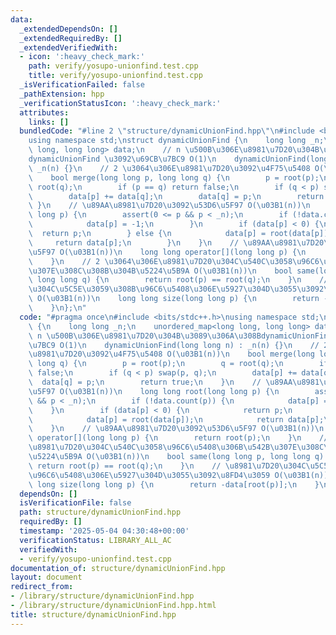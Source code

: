 ```yaml
---
data:
  _extendedDependsOn: []
  _extendedRequiredBy: []
  _extendedVerifiedWith:
  - icon: ':heavy_check_mark:'
    path: verify/yosupo-unionfind.test.cpp
    title: verify/yosupo-unionfind.test.cpp
  _isVerificationFailed: false
  _pathExtension: hpp
  _verificationStatusIcon: ':heavy_check_mark:'
  attributes:
    links: []
  bundledCode: "#line 2 \"structure/dynamicUnionFind.hpp\"\n#include <bits/stdc++.h>\n\
    using namespace std;\nstruct dynamicUnionFind {\n    long long _n;\n    unordered_map<long\
    \ long, long long> data;\n    // n \u500B\u306E\u8981\u7D20\u304B\u3089\u306A\u308B\
    dynamicUnionFind \u3092\u69CB\u7BC9 O(1)\n    dynamicUnionFind(long long n) :\
    \ _n(n) {}\n    // 2 \u3064\u306E\u8981\u7D20\u3092\u4F75\u5408 O(\u03B1(n))\n\
    \    bool merge(long long p, long long q) {\n        p = root(p);\n        q =\
    \ root(q);\n        if (p == q) return false;\n        if (q < p) swap(p, q);\n\
    \        data[p] += data[q];\n        data[q] = p;\n        return true;\n   \
    \ }\n    // \u89AA\u8981\u7D20\u3092\u53D6\u5F97 O(\u03B1(n))\n    long long root(long\
    \ long p) {\n        assert(0 <= p && p < _n);\n        if (!data.count(p)) {\n\
    \            data[p] = -1;\n        }\n        if (data[p] < 0) {\n          \
    \  return p;\n        } else {\n            data[p] = root(data[p]);\n       \
    \     return data[p];\n        }\n    }\n    // \u89AA\u8981\u7D20\u3092\u53D6\
    \u5F97 O(\u03B1(n))\n    long long operator[](long long p) {\n        return root(p);\n\
    \    }\n    // 2 \u3064\u306E\u8981\u7D20\u304C\u540C\u3058\u96C6\u5408\u306B\u542B\
    \u307E\u308C\u308B\u304B\u5224\u5B9A O(\u03B1(n))\n    bool same(long long p,\
    \ long long q) {\n        return root(p) == root(q);\n    }\n    // \u8981\u7D20\
    \u304C\u5C5E\u3059\u308B\u96C6\u5408\u306E\u5927\u304D\u3055\u3092\u8FD4\u3059\
    \ O(\u03B1(n))\n    long long size(long long p) {\n        return -data[root(p)];\n\
    \    }\n};\n"
  code: "#pragma once\n#include <bits/stdc++.h>\nusing namespace std;\nstruct dynamicUnionFind\
    \ {\n    long long _n;\n    unordered_map<long long, long long> data;\n    //\
    \ n \u500B\u306E\u8981\u7D20\u304B\u3089\u306A\u308BdynamicUnionFind \u3092\u69CB\
    \u7BC9 O(1)\n    dynamicUnionFind(long long n) : _n(n) {}\n    // 2 \u3064\u306E\
    \u8981\u7D20\u3092\u4F75\u5408 O(\u03B1(n))\n    bool merge(long long p, long\
    \ long q) {\n        p = root(p);\n        q = root(q);\n        if (p == q) return\
    \ false;\n        if (q < p) swap(p, q);\n        data[p] += data[q];\n      \
    \  data[q] = p;\n        return true;\n    }\n    // \u89AA\u8981\u7D20\u3092\u53D6\
    \u5F97 O(\u03B1(n))\n    long long root(long long p) {\n        assert(0 <= p\
    \ && p < _n);\n        if (!data.count(p)) {\n            data[p] = -1;\n    \
    \    }\n        if (data[p] < 0) {\n            return p;\n        } else {\n\
    \            data[p] = root(data[p]);\n            return data[p];\n        }\n\
    \    }\n    // \u89AA\u8981\u7D20\u3092\u53D6\u5F97 O(\u03B1(n))\n    long long\
    \ operator[](long long p) {\n        return root(p);\n    }\n    // 2 \u3064\u306E\
    \u8981\u7D20\u304C\u540C\u3058\u96C6\u5408\u306B\u542B\u307E\u308C\u308B\u304B\
    \u5224\u5B9A O(\u03B1(n))\n    bool same(long long p, long long q) {\n       \
    \ return root(p) == root(q);\n    }\n    // \u8981\u7D20\u304C\u5C5E\u3059\u308B\
    \u96C6\u5408\u306E\u5927\u304D\u3055\u3092\u8FD4\u3059 O(\u03B1(n))\n    long\
    \ long size(long long p) {\n        return -data[root(p)];\n    }\n};"
  dependsOn: []
  isVerificationFile: false
  path: structure/dynamicUnionFind.hpp
  requiredBy: []
  timestamp: '2025-05-04 04:30:48+00:00'
  verificationStatus: LIBRARY_ALL_AC
  verifiedWith:
  - verify/yosupo-unionfind.test.cpp
documentation_of: structure/dynamicUnionFind.hpp
layout: document
redirect_from:
- /library/structure/dynamicUnionFind.hpp
- /library/structure/dynamicUnionFind.hpp.html
title: structure/dynamicUnionFind.hpp
---
```

